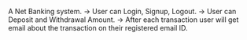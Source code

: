 A Net Banking system.
-> User can Login, Signup, Logout.
-> User can Deposit and Withdrawal Amount.
-> After each transaction user will get email about the transaction on their registered email ID.
